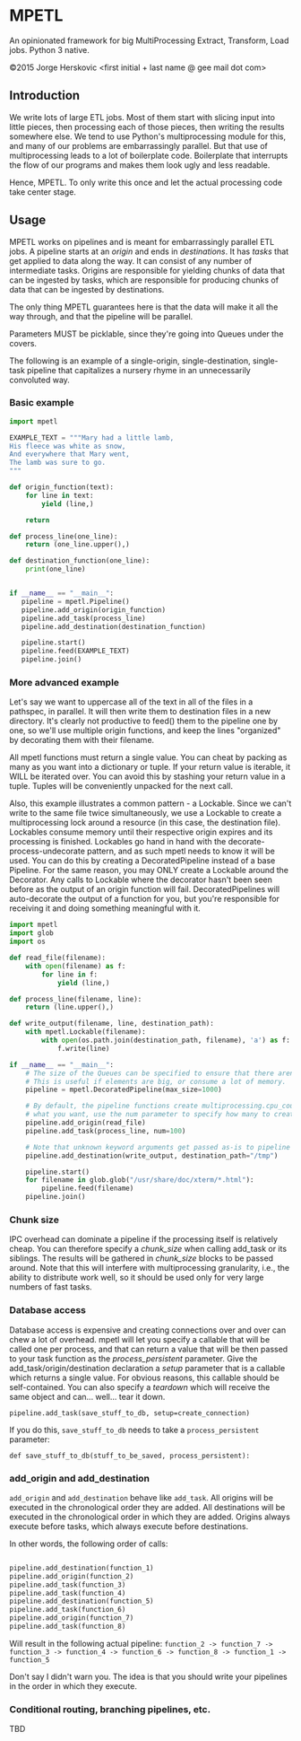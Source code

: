 # MPETL

An opinionated framework for big MultiProcessing Extract, Transform, Load jobs. Python 3 native.

©2015 Jorge Herskovic <first initial + last name @ gee mail dot com>

## Introduction

We write lots of large ETL jobs. Most of them start with slicing input into little pieces, then processing each of those
pieces, then writing the results somewhere else. We tend to use Python's multiprocessing module for this, and many of
our problems are embarrassingly parallel. But that use of multiprocessing leads to a lot of boilerplate code.
Boilerplate that interrupts the flow of our programs and makes them look ugly and less readable.

Hence, MPETL. To only write this once and let the actual processing code take center stage.

## Usage

MPETL works on pipelines and is meant for embarrassingly parallel ETL jobs. A pipeline starts at an *origin* and ends in
*destinations*. It has *tasks* that get applied to data along the way. It can consist of any number of intermediate
tasks. Origins are responsible for yielding chunks of data that can be ingested by tasks, which are responsible for
producing chunks of data that can be ingested by destinations.

The only thing MPETL guarantees here is that the data will make it all the way through, and that the pipeline will be
parallel.

Parameters MUST be picklable, since they're going into Queues under the covers.

The following is an example of a single-origin, single-destination, single-task pipeline that capitalizes a nursery
rhyme in an unnecessarily convoluted way.

### Basic example
```python
import mpetl

EXAMPLE_TEXT = """Mary had a little lamb,
His fleece was white as snow,
And everywhere that Mary went,
The lamb was sure to go.
"""

def origin_function(text):
    for line in text:
        yield (line,)

    return

def process_line(one_line):
    return (one_line.upper(),)

def destination_function(one_line):
    print(one_line)


if __name__ == "__main__":
   pipeline = mpetl.Pipeline()
   pipeline.add_origin(origin_function)
   pipeline.add_task(process_line)
   pipeline.add_destination(destination_function)

   pipeline.start()
   pipeline.feed(EXAMPLE_TEXT)
   pipeline.join()
```

### More advanced example

Let's say we want to uppercase all of the text in all of the files in a pathspec, in parallel. It will then write them
to destination files in a new directory. It's clearly not productive to feed() them to the pipeline one by one,
so we'll use multiple origin functions, and keep the lines "organized" by decorating them with their filename.

All mpetl functions must return a single value. You can cheat by packing as many as you want into a dictionary or tuple.
If your return value is iterable, it WILL be iterated over. You can avoid this by stashing your return value in a tuple.
Tuples will be conveniently unpacked for the next call.

Also, this example illustrates a common pattern - a Lockable. Since we can't write to the same file twice
simultaneously, we use a Lockable to create a multiprocessing lock around a resource (in this case, the destination
file). Lockables consume memory until their respective origin expires and its processing is finished. Lockables go hand
in hand with the decorate-process-undecorate pattern, and as such mpetl needs to know it will be used. You can do this
by creating a DecoratedPipeline instead of a base Pipeline. For the same reason, you may ONLY create a Lockable around
the Decorator. Any calls to Lockable where the decorator hasn't been seen before as the output of an origin function
will fail. DecoratedPipelines will auto-decorate the output of a function for you, but you're responsible for 
receiving it and doing something meaningful with it.

```python
import mpetl
import glob
import os

def read_file(filename):
    with open(filename) as f:
        for line in f:
            yield (line,)

def process_line(filename, line):
    return (line.upper(),)

def write_output(filename, line, destination_path):
    with mpetl.Lockable(filename):
        with open(os.path.join(destination_path, filename), 'a') as f:
            f.write(line)

if __name__ == "__main__":
    # The size of the Queues can be specified to ensure that there aren't too many items in flight at the same time.
    # This is useful if elements are big, or consume a lot of memory.
    pipeline = mpetl.DecoratedPipeline(max_size=1000)

    # By default, the pipeline functions create multiprocessing.cpu_count() copies of each one. If this is not
    # what you want, use the num parameter to specify how many to create.
    pipeline.add_origin(read_file)
    pipeline.add_task(process_line, num=100)

    # Note that unknown keyword arguments get passed as-is to pipeline components as well
    pipeline.add_destination(write_output, destination_path="/tmp")

    pipeline.start()
    for filename in glob.glob("/usr/share/doc/xterm/*.html"):
        pipeline.feed(filename)
    pipeline.join()
```

### Chunk size
IPC overhead can dominate a pipeline if the processing itself is relatively cheap. You can therefore specify a 
*chunk_size* when calling add_task or its siblings. The results will be gathered in *chunk_size* blocks to be passed 
around. Note that this will interfere with multiprocessing granularity, i.e., the ability to distribute work well, so
it should be used only for very large numbers of fast tasks. 

### Database access
Database access is expensive and creating connections over and over can chew a lot of overhead. mpetl will let you
specify a callable that will be called one per process, and that can return a value that will be then passed to your
task function as the *process_persistent* parameter. Give the add_task/origin/destination declaration a *setup*
parameter that is a callable which returns a single value. For obvious reasons, this callable should be self-contained.
You can also specify a *teardown* which will receive the same object and can... well... tear it down.

    pipeline.add_task(save_stuff_to_db, setup=create_connection)

If you do this, `save_stuff_to_db` needs to take a `process_persistent` parameter:

    def save_stuff_to_db(stuff_to_be_saved, process_persistent):

### add_origin and add_destination
`add_origin` and `add_destination` behave like `add_task`. All origins will be executed in the chronological order 
they are added. All destinations will be executed in the chronological order in which they are added. Origins always 
execute before tasks, which always execute before destinations.

In other words, the following order of calls:
```python

pipeline.add_destination(function_1)
pipeline.add_origin(function_2)
pipeline.add_task(function_3)
pipeline.add_task(function_4)
pipeline.add_destination(function_5)
pipeline.add_task(function_6)
pipeline.add_origin(function_7)
pipeline.add_task(function_8)
```

Will result in the following actual pipeline:
```function_2 -> function_7 -> function_3 -> function_4 -> function_6 -> function_8 -> function_1 -> function_5```

Don't say I didn't warn you. The idea is that you should write your pipelines in the order in which they execute.

### Conditional routing, branching pipelines, etc.
TBD
